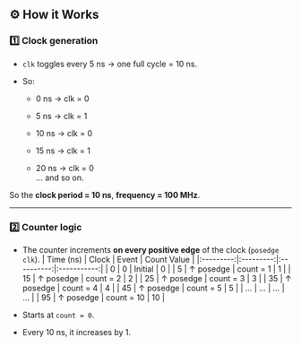 
## ⚙️ **How it Works**

### 1️⃣ Clock generation

-   `clk` toggles every 5 ns → one full cycle = 10 ns.
    
-   So:
    
    -   0 ns → clk = 0
        
    -   5 ns → clk = 1
        
    -   10 ns → clk = 0
        
    -   15 ns → clk = 1
        
    -   20 ns → clk = 0  
        … and so on.
        

So the **clock period = 10 ns**, **frequency = 100 MHz**.

----------

### 2️⃣ Counter logic

-   The counter increments **on every positive edge** of the clock (`posedge clk`).
| Time (ns) |   Clock   |    Event   | Count Value |
|:---------:|:---------:|:----------:|:-----------:|
| 0         | 0         | Initial    | 0           |
| 5         | ↑ posedge | count = 1  | 1           |
| 15        | ↑ posedge | count = 2  | 2           |
| 25        | ↑ posedge | count = 3  | 3           |
| 35        | ↑ posedge | count = 4  | 4           |
| 45        | ↑ posedge | count = 5  | 5           |
| …         | …         | …          | …           |
| 95        | ↑ posedge | count = 10 | 10          |


    
-   Starts at `count = 0`.
    
-   Every 10 ns, it increases by 1.
